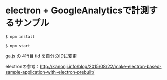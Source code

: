 # electron + GoogleAnalyticsで計測するサンプル

```
$ npm install
```

```
$ npm start
```

ga.js の 4行目 tid を自分のIDに変更

electronの参考：http://kanonji.info/blog/2015/08/22/make-electron-based-sample-application-with-electron-prebuilt/
